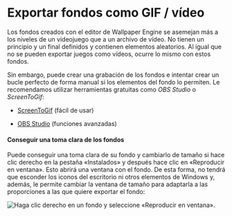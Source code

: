 # Exportar fondos como GIF / vídeo

Los fondos creados con el editor de Wallpaper Engine se asemejan más a los niveles de un videojuego que a un archivo de vídeo. No tienen un principio y un final definidos y contienen elementos aleatorios. Al igual que no se pueden exportar juegos como vídeos, ocurre lo mismo con estos fondos.

Sin embargo, puede crear una grabación de los fondos e intentar crear un bucle perfecto de forma manual si los elementos del fondo lo permiten. Le recomendamos utilizar herramientas gratuitas como *OBS Studio* o *ScreenToGif*:

* [ScreenToGif](https://www.screentogif.com/) (fácil de usar)

* [OBS Studio](https://obsproject.com/) (funciones avanzadas)

#### Conseguir una toma clara de los fondos

Puede conseguir una toma clara de su fondo y cambiarlo de tamaño si hace clic derecho en la pestaña «Instalados» y después hace clic en «Reproducir en ventana». Esto abrirá una ventana con el fondo. De esta forma, no tendrá que esconder los iconos del escritorio ni otros elementos de Windows y, además, le permite cambiar la ventana de tamaño para adaptarla a las proporciones a las que quiere exportar el fondo:

![Haga clic derecho en un fondo y seleccione «Reproducir en ventana».](./playinwindow.gif)
